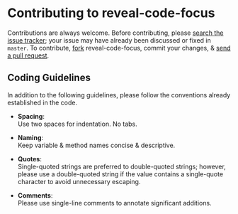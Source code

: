 # Contributing to reveal-code-focus

Contributions are always welcome. Before contributing, please [search the issue tracker](https://github.com/bnjmnt4n/reveal-code-focus/issues);
your issue may have already been discussed or fixed in `master`. To contribute, [fork](https://help.github.com/articles/fork-a-repo/) reveal-code-focus, commit your changes, & [send a pull request](https://help.github.com/articles/using-pull-requests/).

## Coding Guidelines

In addition to the following guidelines, please follow the conventions already established in the code.

- **Spacing**:<br>
  Use two spaces for indentation. No tabs.

- **Naming**:<br>
  Keep variable & method names concise & descriptive.

- **Quotes**:<br>
  Single-quoted strings are preferred to double-quoted strings; however, please use a double-quoted string if the value contains a single-quote character to avoid unnecessary escaping.

- **Comments**:<br>
  Please use single-line comments to annotate significant additions.
